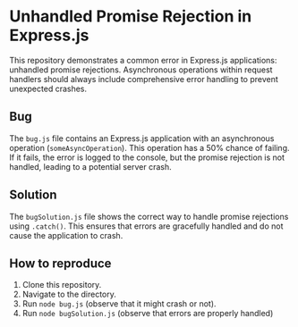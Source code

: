# Unhandled Promise Rejection in Express.js

This repository demonstrates a common error in Express.js applications: unhandled promise rejections.  Asynchronous operations within request handlers should always include comprehensive error handling to prevent unexpected crashes.

## Bug

The `bug.js` file contains an Express.js application with an asynchronous operation (`someAsyncOperation`). This operation has a 50% chance of failing.  If it fails, the error is logged to the console, but the promise rejection is not handled, leading to a potential server crash.

## Solution

The `bugSolution.js` file shows the correct way to handle promise rejections using `.catch()`.  This ensures that errors are gracefully handled and do not cause the application to crash.

## How to reproduce

1. Clone this repository.
2. Navigate to the directory.
3. Run `node bug.js` (observe that it might crash or not).
4. Run `node bugSolution.js` (observe that errors are properly handled)